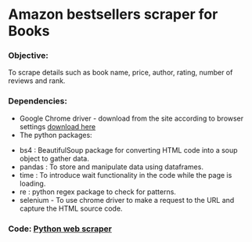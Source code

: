 # Amazon bestsellers scraper for Books

### Objective: 
To scrape details such as book name, price, author, rating, number of reviews and rank. 

### Dependencies:
* Google Chrome driver - download from the site according to browser settings [download here](https://chromedriver.chromium.org/downloads)
* The python packages:
- bs4 : BeautifulSoup package for converting HTML code into a soup object to gather data. 
- pandas : To store and manipulate data using dataframes. 
- time : To introduce wait functionality in the code while the page is loading.
- re : python regex package to check for patterns.
- selenium - To use chrome driver to make a request to the URL and capture the HTML source code. 

### Code: [Python web scraper](https://github.com/evil-in/amz_bestsellers_books/blob/main/amz_books_bestseller_scraper.py)
